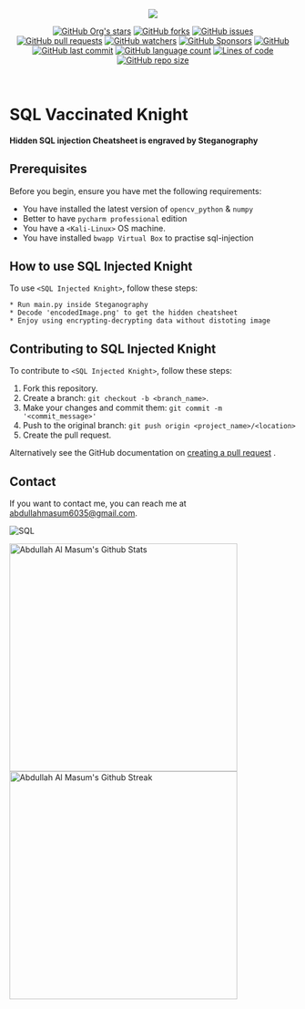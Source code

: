 <p align="center">
	<a href="https://hits.seeyoufarm.com"><img src="https://hits.seeyoufarm.com/api/count/incr/badge.svg?url=https%3A%2F%2Fgithub.com%2FMasumBhai%2Fsql-injected-baby&count_bg=%232573D2&title_bg=%230E0E10&icon=github.svg&icon_color=%230D7CE6&title=visitors&edge_flat=true"/></a>
</p>
<p align="center">
	<a href="https://github.com/MasumBhai"><img alt="GitHub Org's stars" src="https://img.shields.io/github/stars/MasumBhai/sql-injected-baby?logoColor=blue&style=social"></a>
	<a href="https://github.com/MasumBhai"><img alt="GitHub forks" src="https://img.shields.io/github/forks/MasumBhai/sql-injected-baby?logoColor=blue&style=social"></a>
	<a href="https://github.com/MasumBhai"><img alt="GitHub issues" src="https://img.shields.io/github/issues/MasumBhai/sql-injected-baby?logo=github&logoColor=blue&style=social"></a>
	<a href="https://github.com/MasumBhai"><img alt="GitHub pull requests" src="https://img.shields.io/github/issues-pr/MasumBhai/sql-injected-baby?logo=github&logoColor=blue&style=social"></a>
	<a href="https://github.com/MasumBhai"><img alt="GitHub watchers" src="https://img.shields.io/github/watchers/MasumBhai/sql-injected-baby?logoColor=blue&style=social"></a>
	<a href="https://github.com/MasumBhai"><img alt="GitHub Sponsors" src="https://img.shields.io/github/sponsors/MasumBhai?logo=github&logoColor=blue&style=social"></a>
	<a href="https://github.com/MasumBhai"><img alt="GitHub" src="https://img.shields.io/github/license/MasumBhai/sql-injected-baby?logo=git&logoColor=blue&style=social"></a>
	<a href="https://github.com/MasumBhai"><img alt="GitHub last commit" src="https://img.shields.io/github/last-commit/MasumBhai/sql-injected-baby?logo=github&logoColor=blue&style=social"></a>
	<a href="https://github.com/MasumBhai"><img alt="GitHub language count" src="https://img.shields.io/github/languages/count/MasumBhai/sql-injected-baby?logo=github&logoColor=blue&style=social"></a>
	<a href="https://github.com/MasumBhai"><img alt="Lines of code" src="https://img.shields.io/tokei/lines/github/MasumBhai/sql-injected-baby?logo=github&logoColor=blue&style=social"></a>
	<a href="https://github.com/MasumBhai"><img alt="GitHub repo size" src="https://img.shields.io/github/repo-size/MasumBhai/sql-injected-baby?logo=github&logoColor=blue&style=social"></a>
</p><br>

# SQL Vaccinated Knight

#### Hidden SQL injection Cheatsheet is engraved by Steganography

## Prerequisites

Before you begin, ensure you have met the following requirements:

* You have installed the latest version of `opencv_python` & `numpy`
* Better to have `pycharm professional` edition
* You have a `<Kali-Linux>` OS machine.
* You have installed `bwapp Virtual Box` to practise sql-injection

## How to use SQL Injected Knight

To use `<SQL Injected Knight>`, follow these steps:

```
* Run main.py inside Steganography 
* Decode 'encodedImage.png' to get the hidden cheatsheet 
* Enjoy using encrypting-decrypting data without distoting image 
```

## Contributing to SQL Injected Knight

<!--- If your README is long or you have some specific process or steps you want contributors to follow, consider creating a separate CONTRIBUTING.md file--->
To contribute to `<SQL Injected Knight>`, follow these steps:

1. Fork this repository.
2. Create a branch: `git checkout -b <branch_name>`.
3. Make your changes and commit them: `git commit -m '<commit_message>'`
4. Push to the original branch: `git push origin <project_name>/<location>`
5. Create the pull request.

Alternatively see the GitHub documentation
on [creating a pull request](https://help.github.com/en/github/collaborating-with-issues-and-pull-requests/creating-a-pull-request)
.

## Contact

If you want to contact me, you can reach me at <a href="mailto:abdullahmasum6035@gmail.com" target="_blank">
abdullahmasum6035@gmail.com</a>.

![SQL](https://user-images.githubusercontent.com/53784551/129393657-a8c89d64-112d-46b4-84a4-f7c261e07a76.png)

<a href="https://github.com/MasumBhai"><img alt="Abdullah Al Masum's Github Stats" src="https://github-readme-stats.vercel.app/api?username=masumBhai&show_icons=true&count_private=true&theme=great-gatsby" width=400></a>
<a href="https://github.com/MasumBhai"><img alt="Abdullah Al Masum's Github Streak" src="https://github-readme-streak-stats.herokuapp.com?user=MasumBhai&theme=vision-friendly-dark&fire=DD2727&sideNums=CD5CDD" width=400></a>
